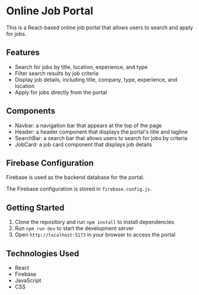 <!DOCTYPE html>
<html lang="en">
<head>
    <meta charset="UTF-8">
    <meta name="viewport" content="width=device-width, initial-scale=1.0">
</head>
<body>
    <h1>Online Job Portal</h1>
    <p>This is a React-based online job portal that allows users to search and apply for jobs.</p>
    <h2>Features</h2>
    <ul>
        <li>Search for jobs by title, location, experience, and type</li>
        <li>Filter search results by job criteria</li>
        <li>Display job details, including title, company, type, experience, and location</li>
        <li>Apply for jobs directly from the portal</li>
    </ul>
    <h2>Components</h2>
    <ul>
        <li>Navbar: a navigation bar that appears at the top of the page</li>
        <li>Header: a header component that displays the portal's title and tagline</li>
        <li>SearchBar: a search bar that allows users to search for jobs by criteria</li>
        <li>JobCard: a job card component that displays job details</li>
    </ul>
    <h2>Firebase Configuration</h2>
    <p>Firebase is used as the backend database for the portal.</p>
    <p>The Firebase configuration is stored in <code>firebase.config.js</code>.</p>
    <h2>Getting Started</h2>
    <ol>
        <li>Clone the repository and run <code>npm install</code> to install dependencies</li>
        <li>Run <code>npm run dev</code> to start the development server</li>
        <li>Open <code>http://localhost:5173</code> in your browser to access the portal</li>
    </ol>
    <h2>Technologies Used</h2>
    <ul>
        <li>React</li>
        <li>Firebase</li>
        <li>JavaScript</li>
        <li>CSS</li>
    </ul>
</body>
</html>